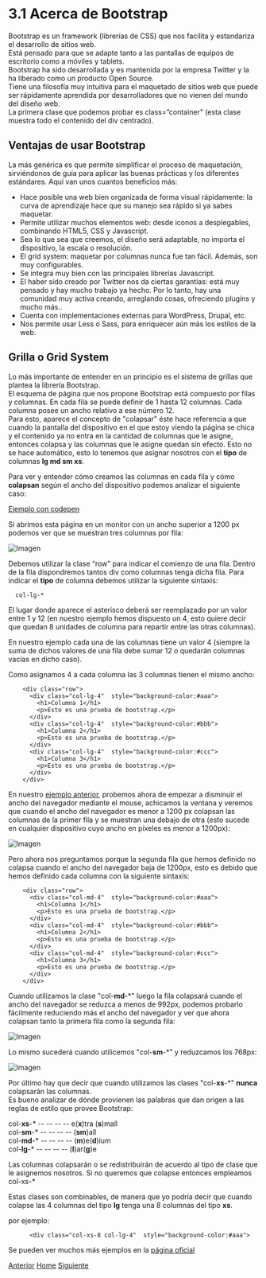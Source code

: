 # 3.1 Acerca de Bootstrap

Bootstrap es un framework (librerías de CSS) que nos facilita y estandariza el desarrollo de sitios web.<br />
Está pensado para que se adapte tanto a las pantallas de equipos de escritorio como a móviles y tablets.<br />
Bootstrap ha sido desarrollada y es mantenida por la empresa Twitter y la ha liberado como un producto Open Source.<br />
Tiene una filosofía muy intuitiva para el maquetado de sitios web que puede ser rápidamente aprendida por desarrolladores que no vienen del mundo del diseño web.<br />
La primera clase que podemos probar es class=”container” (esta clase muestra todo el contenido del div centrado).<br />

## Ventajas de usar Bootstrap

La más genérica es que permite simplificar el proceso de maquetación, sirviéndonos de guía para aplicar las buenas prácticas y los diferentes estándares. Aquí van unos cuantos beneficios más:

- Hace posible una web bien organizada de forma visual rápidamente: la curva de aprendizaje hace que su manejo sea rápido si ya sabes maquetar.
- Permite utilizar muchos elementos web: desde iconos a desplegables, combinando HTML5, CSS y Javascript.
- Sea lo que sea que creemos, el diseño será adaptable, no importa el dispositivo, la escala o resolución.
- El grid system: maquetar por columnas nunca fue tan fácil. Además, son muy configurables.
- Se integra muy bien con las principales librerías Javascript.
- El haber sido creado por Twitter nos da ciertas garantías: está muy pensado y hay mucho trabajo ya hecho. Por lo tanto, hay una comunidad muy activa creando, arreglando cosas, ofreciendo plugins y mucho más..
- Cuenta con implementaciones externas para WordPress, Drupal, etc.
- Nos permite usar Less o Sass, para enriquecer aún más los estilos de la web.


## Grilla o Grid System

Lo más importante de entender en un principio es el sistema de grillas que plantea la librería Bootstrap.<br />
El esquema de página que nos propone Bootstrap está compuesto por filas y columnas. En cada fila se puede definir de 1 hasta 12 columnas. Cada columna posee un ancho relativo a ese número 12.<br />
Para esto, aparece el concepto de "colapsar" éste hace referencia a que cuando la pantalla del dispositivo en el que estoy viendo la página se chica y el contenido ya no entra en la cantidad de columnas que le asigne, entonces colapsa y las columnas que le asigne quedan sin efecto. Esto no se hace automático, esto lo tenemos que asignar nosotros con el **tipo** de columnas **lg md sm xs**.

Para ver y entender cómo creamos las columnas en cada fila y cómo **colapsan** según el ancho del dispositivo podemos analizar el siguiente caso:


[Ejemplo con codepen](https://codepen.io/fgarciajulia/pen/OpWgNK)


Si abrimos esta página en un monitor con un ancho superior a 1200 px podemos ver que se muestran tres columnas por fila:


![Imagen](https://fgarciajulia.github.io/mi_primera_pagina/img/boostrap1.jpg)


Debemos utilizar la clase “row” para indicar el comienzo de una fila. Dentro de la fila dispondremos tantos div como columnas tenga dicha fila. Para indicar el **tipo** de columna debemos utilizar la siguiente sintaxis:

```
  col-lg-*
```

El lugar donde aparece el asterisco deberá ser reemplazado por un valor entre 1 y 12 (en nuestro ejemplo hemos dispuesto un 4, esto quiere decir que quedan 8 unidades de columna para repartir entre las otras columnas).

En nuestro ejemplo cada una de las columnas tiene un valor 4 (siempre la suma de dichos valores de una fila debe sumar 12 o quedarán columnas vacías en dicho caso).

Como asignamos 4 a cada columna las 3 columnas tienen el mismo ancho:

```
    <div class="row">
      <div class="col-lg-4"  style="background-color:#aaa">
        <h1>Columna 1</h1> 
        <p>Esto es una prueba de bootstrap.</p>
      </div>
      <div class="col-lg-4"  style="background-color:#bbb">
        <h1>Columna 2</h1> 
        <p>Esto es una prueba de bootstrap.</p>
      </div>
      <div class="col-lg-4"  style="background-color:#ccc">
        <h1>Columna 3</h1> 
        <p>Esto es una prueba de bootstrap.</p>
      </div>
    </div>
```

En nuestro [ejemplo anterior](https://codepen.io/fgarciajulia/pen/OpWgNK), probemos ahora de empezar a disminuir el ancho del navegador mediante el mouse, achicamos la ventana y veremos que cuando el ancho del navegador es menor a 1200 px colapsan las columnas de la primer fila y se muestran una debajo de otra (esto sucede en cualquier dispositivo cuyo ancho en píxeles es menor a 1200px):

![Imagen](https://fgarciajulia.github.io/mi_primera_pagina/img/boostrap2.jpg)

Pero ahora nos preguntamos porque la segunda fila que hemos definido no colapsa cuando el ancho del navegador baja de 1200px, esto es debido que hemos definido cada columna con la siguiente sintaxis:

```
    <div class="row">
      <div class="col-md-4"  style="background-color:#aaa">
        <h1>Columna 1</h1> 
        <p>Esto es una prueba de bootstrap.</p>
      </div>
      <div class="col-md-4"  style="background-color:#bbb">
        <h1>Columna 2</h1> 
        <p>Esto es una prueba de bootstrap.</p>
      </div>
      <div class="col-md-4"  style="background-color:#ccc">
        <h1>Columna 3</h1> 
        <p>Esto es una prueba de bootstrap.</p>
      </div>
    </div>
```


Cuando utilizamos la clase "col-**md**-*" luego la fila colapsará cuando el ancho del navegador se reduzca a menos de 992px, podemos probarlo fácilmente reduciendo más el ancho del navegador y ver que ahora colapsan tanto la primera fila como la segunda fila:

![Imagen](https://fgarciajulia.github.io/mi_primera_pagina/img/boostrap3.jpg)

Lo mismo sucederá cuando utilicemos "col-**sm**-*" y reduzcamos los 768px:

![Imagen](https://fgarciajulia.github.io/mi_primera_pagina/img/boostrap4.jpg)

Por último hay que decir que cuando utilizamos las clases "col-**xs**-*" **nunca** colapsarán las columnas.<br />
Es bueno analizar de dónde provienen las palabras que dan origen a las reglas de estilo que provee Bootstrap:

  col-**xs**-*  -- -- -- -- e(**x**)tra (**s**)mall <br />
  col-**sm**-*  -- -- -- -- (**sm**)all<br />
  col-**md**-*  -- -- -- -- (**m**)e(**d**)ium<br />
  col-**lg**-*  -- -- -- -- (**l**)ar(**g**)e<br />


Las columnas colapsarán o se redistribuirán de acuerdo al tipo de clase que le asignemos nosotros. Si no queremos que colapse entonces empleamos col-xs-*

Estas clases son combinables, de manera que yo podría decir que cuando colapse las 4 columnas del tipo **lg** tenga una 8 columnas del tipo **xs**.

por ejemplo:
```
      <div class="col-xs-8 col-lg-4"  style="background-color:#aaa">
```
Se pueden ver muchos más ejemplos en la [página oficial](http://getbootstrap.com/css/#grid-options)

<div class="Grid">
    <a href="https://fgarciajulia.github.io/mi_primera_pagina/instalacion-bootstrap" class="my-btn anterior">Anterior</a>
    <a href="https://fgarciajulia.github.io/mi_primera_pagina" class="my-btn home">Home</a>
    <a href="https://fgarciajulia.github.io/mi_primera_pagina/menu-bootstrap" class="my-btn siguiente">Siguiente</a>
</div>